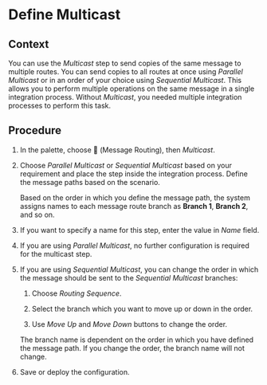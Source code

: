 <!-- loio17de3ea5757146d5994a31a3c4d4fbfb -->

<link rel="stylesheet" type="text/css" href="../css/sap-icons.css"/>

# Define Multicast



## Context

You can use the *Multicast* step to send copies of the same message to multiple routes. You can send copies to all routes at once using *Parallel Multicast* or in an order of your choice using *Sequential Multicast*. This allows you to perform multiple operations on the same message in a single integration process. Without *Multicast*, you needed multiple integration processes to perform this task.



## Procedure

1.  In the palette, choose <span class="SAP-icons-V5"></span> \(Message Routing\), then *Multicast*.

2.  Choose *Parallel Multicast* or *Sequential Multicast* based on your requirement and place the step inside the integration process. Define the message paths based on the scenario.

    Based on the order in which you define the message path, the system assigns names to each message route branch as **Branch 1**, **Branch 2**, and so on.

3.  If you want to specify a name for this step, enter the value in *Name* field.

4.  If you are using *Parallel Multicast*, no further configuration is required for the multicast step.

5.  If you are using *Sequential Multicast*, you can change the order in which the message should be sent to the *Sequential Multicast* branches:

    1.  Choose *Routing Sequence*.

    2.  Select the branch which you want to move up or down in the order.

    3.  Use *Move Up* and *Move Down* buttons to change the order.


    The branch name is dependent on the order in which you have defined the message path. If you change the order, the branch name will not change.

6.  Save or deploy the configuration.


